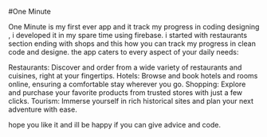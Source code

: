 #One Minute 

One Minute is my first ever app and it track my progress in coding designing , i developed it in my spare time using firebase.
i started with restaurants section ending with shops and this how you can track my progress in clean code and designe.
the app caters to every aspect of your daily needs:

Restaurants: Discover and order from a wide variety of restaurants and cuisines, right at your fingertips.
Hotels: Browse and book hotels and rooms online, ensuring a comfortable stay wherever you go.
Shopping: Explore and purchase your favorite products from trusted stores with just a few clicks.
Tourism: Immerse yourself in rich historical sites and plan your next adventure with ease.


hope you like it and ill be happy if you can give advice and code.
